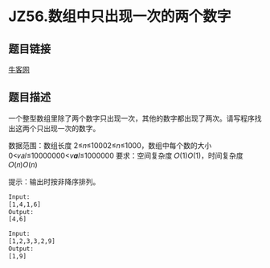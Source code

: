 #  JZ56.数组中只出现一次的两个数字

## 题目链接

[牛客网](https://www.nowcoder.com/share/jump/9805450071716747071874)

## 题目描述

一个整型数组里除了两个数字只出现一次，其他的数字都出现了两次。请写程序找出这两个只出现一次的数字。

数据范围：数组长度 2≤𝑛≤10002≤*n*≤1000，数组中每个数的大小 0<𝑣𝑎𝑙≤10000000<*v**a**l*≤1000000
要求：空间复杂度 𝑂(1)*O*(1)，时间复杂度 𝑂(𝑛)*O*(*n*)

提示：输出时按非降序排列。

```html
Input:
[1,4,1,6]
Output:
[4,6]

Input:
[1,2,3,3,2,9]
Output:
[1,9]
```


